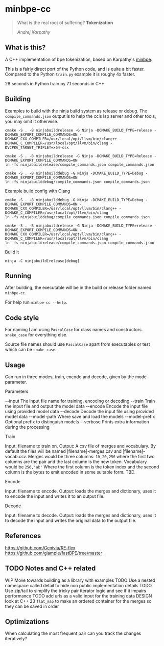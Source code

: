 # minbpe-cc

> What is the real root of suffering? **Tokenization**
>
> _Andrej Karpathy_

## What is this?

A C++ implementation of bpe tokenization, based on Karpathy's [minbpe](https://github.com/karpathy/minbpe).

This is a fairly direct port of the Python code, and is quite a bit faster. Compared to the Python `train.py` example it is roughy 4x faster.

28 seconds in Python train.py
7.1 seconds in C++

## Building

Examples to build with the ninja build system as release or debug. The `compile_commands.json` output is to help the ccls lsp server and other tools, you may omit it otherwise.

```
cmake -S . -B ninjabuildrelease -G Ninja -DCMAKE_BUILD_TYPE=release -DCMAKE_EXPORT_COMPILE_COMMANDS=ON -DCMAKE_CXX_COMPILER=/usr/local/opt/llvm/bin/clang++ -DCMAKE_C_COMPILER=/usr/local/opt/llvm/bin/clang -DVCPKG_TARGET_TRIPLET=x64-osx
```


```
cmake -S . -B ninjabuildrelease -G Ninja -DCMAKE_BUILD_TYPE=Release -DCMAKE_EXPORT_COMPILE_COMMANDS=ON
ln -fs ninjabuildrelease/compile_commands.json compile_commands.json
```

```
cmake -S . -B ninjabuilddebug -G Ninja -DCMAKE_BUILD_TYPE=Debug -DCMAKE_EXPORT_COMPILE_COMMANDS=ON
ln -fs ninjabuilddebug/compile_commands.json compile_commands.json
```

Example build config with Clang 

```
cmake -S . -B ninjabuilddebug -G Ninja -DCMAKE_BUILD_TYPE=Debug -DCMAKE_EXPORT_COMPILE_COMMANDS=ON -DCMAKE_CXX_COMPILER=/usr/local/opt/llvm/bin/clang++ -DCMAKE_C_COMPILER=/usr/local/opt/llvm/bin/clang
ln -fs ninjabuilddebug/compile_commands.json compile_commands.json
```

```
cmake -S . -B ninjabuildrelease -G Ninja -DCMAKE_BUILD_TYPE=release -DCMAKE_EXPORT_COMPILE_COMMANDS=ON -DCMAKE_CXX_COMPILER=/usr/local/opt/llvm/bin/clang++ -DCMAKE_C_COMPILER=/usr/local/opt/llvm/bin/clang
ln -fs ninjabuildrelease/compile_commands.json compile_commands.json
```

Build it

```
ninja -C ninjabuild[release|debug]
```

## Running

After building, the executable will be in the build or release folder named `minbpe-cc`.

For help run `minbpe-cc --help`.

## Code style

For naming I am using `PascalCase` for class names and constructors. `snake_case` for everything else.

Source file names should use `PascalCase` apart from executables or test which can be `snake-case`.

## Usage

Can run in three modes, train, encode and decode, given by the mode parameter.

Parameters

--input The input file name for training, encoding or decoding
--train Train the input file and output the model data
--encode Encode the input file using provided model data
--decode Decode the input file using provided model data
--model-path Where save and load the models
--model-prefix Optional prefix to distinguish models
--verbose Prints extra information during the processing

Train

Input: filename to train on.
Output: A csv file of merges and vocabulary. By default the files will be named [filename]-merges.csv and [filename]-vocab.csv.
Merges would be three columns: `10,20,256` where the first two columns are the pair and the last column is the new token.
Vocabulary would be `256,'ab'` Where the first column is the token index and the second column is the bytes to emit encoded in some suitable form. TBD.

Encode

Input: filename to encode.
Output: loads the merges and dictionary, uses it to encode the input and writes it to an output file.

Decode 

Input: filename to decode.
Output: loads the merges and dictionary, uses it to decode the input and writes the original data to the output file.

## References

https://github.com/Genivia/RE-flex
https://github.com/glample/fastBPE/tree/master

## TODO Notes and C++ related

WIP Move towards building as a library with examples
TODO Use a nested namespace called detail to hide non public implementation details
TODO Use zip/tail to simplify the tricky pair iterator logic and see if it impairs performance
TODO add urls as a valid input for the training data
DESIGN look at C++ 23 `flat_map` to make an ordered container for the merges so they can be saved in order

## Optimizations

When calculating the most frequent pair can you track the changes iteratively?






